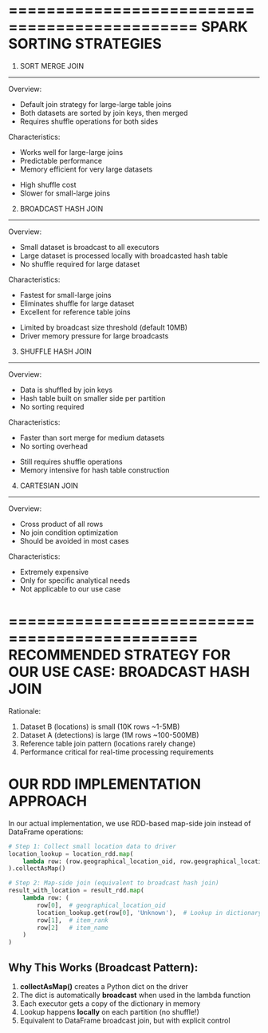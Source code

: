 ==============================================
SPARK SORTING STRATEGIES
==============================================

1. SORT MERGE JOIN
-----------------
Overview:
- Default join strategy for large-large table joins
- Both datasets are sorted by join keys, then merged
- Requires shuffle operations for both sides

Characteristics:
+ Works well for large-large joins
+ Predictable performance
+ Memory efficient for very large datasets
- High shuffle cost
- Slower for small-large joins


2. BROADCAST HASH JOIN
---------------------
Overview:
- Small dataset is broadcast to all executors
- Large dataset is processed locally with broadcasted hash table
- No shuffle required for large dataset

Characteristics:
+ Fastest for small-large joins
+ Eliminates shuffle for large dataset
+ Excellent for reference table joins
- Limited by broadcast size threshold (default 10MB)
- Driver memory pressure for large broadcasts


3. SHUFFLE HASH JOIN
-------------------
Overview:
- Data is shuffled by join keys
- Hash table built on smaller side per partition
- No sorting required

Characteristics:
+ Faster than sort merge for medium datasets
+ No sorting overhead
- Still requires shuffle operations
- Memory intensive for hash table construction


4. CARTESIAN JOIN
----------------
Overview:
- Cross product of all rows
- No join condition optimization
- Should be avoided in most cases

Characteristics:
- Extremely expensive
- Only for specific analytical needs
- Not applicable to our use case


==============================================
RECOMMENDED STRATEGY FOR OUR USE CASE: BROADCAST HASH JOIN
==============================================

Rationale:
1. Dataset B (locations) is small (10K rows ~1-5MB)
2. Dataset A (detections) is large (1M rows ~100-500MB)
3. Reference table join pattern (locations rarely change)
4. Performance critical for real-time processing requirements


OUR RDD IMPLEMENTATION APPROACH
================================

In our actual implementation, we use RDD-based map-side join instead of DataFrame operations:

```python
# Step 1: Collect small location data to driver
location_lookup = location_rdd.map(
    lambda row: (row.geographical_location_oid, row.geographical_location)
).collectAsMap()

# Step 2: Map-side join (equivalent to broadcast hash join)
result_with_location = result_rdd.map(
    lambda row: (
        row[0],  # geographical_location_oid
        location_lookup.get(row[0], 'Unknown'),  # Lookup in dictionary
        row[1],  # item_rank
        row[2]   # item_name
    )
)
```

Why This Works (Broadcast Pattern):
------------------------------------
1. **collectAsMap()** creates a Python dict on the driver
2. The dict is automatically **broadcast** when used in the lambda function
3. Each executor gets a copy of the dictionary in memory
4. Lookup happens **locally** on each partition (no shuffle!)
5. Equivalent to DataFrame broadcast join, but with explicit control
